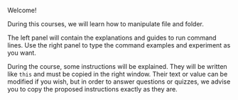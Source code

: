 Welcome!

During this courses, we will learn how to manipulate file and folder.

The left panel will contain the explanations and guides to run command lines. Use the right panel to type the command examples and experiment as you want.

During the course, some instructions will be explained. They will be written like `this` and must be copied in the right window. Their text or value can be modified if you wish, but in order to answer questions or quizzes, we advise you to copy the proposed instructions exactly as they are.

